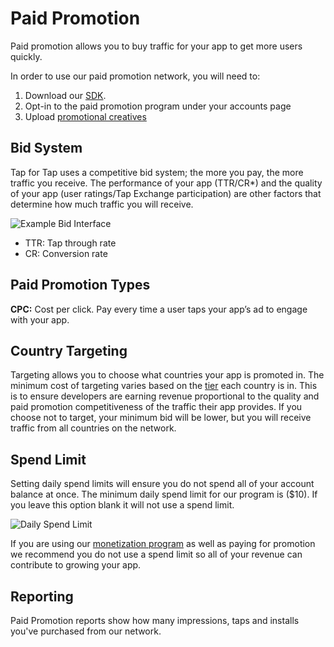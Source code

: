 # Paid Promotion

Paid promotion allows you to buy traffic for your app to get more users quickly.  

In order to use our paid promotion network, you will need to:

1. Download our [SDK](/doc/getting-started).
2. Opt-in to the paid promotion program under your accounts page
3. Upload [promotional creatives](/doc/get-users/creative-guidelines)


## Bid System

Tap for Tap uses a competitive bid system; the more you pay, the more traffic you receive. The performance of your app (TTR/CR*) and the quality of your app (user ratings/Tap Exchange participation) are other factors that determine how much traffic you will receive.

![Example Bid Interface](https://raw.github.com/tapfortap/Documentation/master/images/bid-example.png)

* TTR: Tap through rate
* CR: Conversion rate


## Paid Promotion Types

**CPC:** Cost per click. Pay every time a user taps your app’s ad to engage with your app.

## Country Targeting

Targeting allows you to choose what countries your app is promoted in. The minimum cost of targeting varies based on the [tier](/doc/get-users/geo-targeting) each country is in. This is to ensure developers are earning revenue proportional to the quality and paid promotion competitiveness of the traffic their app provides. If you choose not to target, your minimum bid will be lower, but you will receive traffic from all countries on the network.

## Spend Limit

Setting daily spend limits will ensure you do not spend all of your account balance at once. The minimum daily spend limit for our program is ($10). If you leave this option blank it will not use a spend limit.

![Daily Spend Limit](https://raw.github.com/tapfortap/Documentation/master/images/daily-limit.png)

If you are using our [monetization program](/doc/monetization) as well as paying for promotion we recommend you do not use a spend limit so all of your revenue can contribute to growing your app.

## Reporting

Paid Promotion reports show how many impressions, taps and installs you've purchased from our network. 

